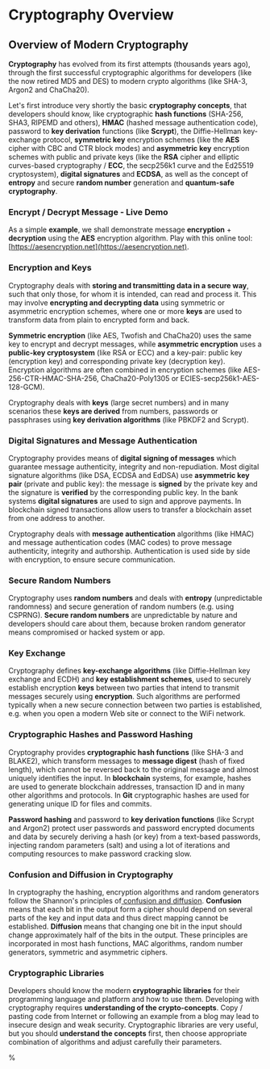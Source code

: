 # Cryptography Overview

## Overview of Modern Cryptography

**Cryptography** has evolved from its first attempts \(thousands years ago\), through the first successful cryptographic algorithms for developers \(like the now retired MD5 and DES\) to modern crypto algorithms \(like SHA-3, Argon2 and ChaCha20\).

Let's first introduce very shortly the basic **cryptography concepts**, that developers should know, like cryptographic **hash functions** \(SHA-256, SHA3, RIPEMD and others\), **HMAC** \(hashed message authentication code\), password to **key derivation** functions \(like **Scrypt**\), the Diffie-Hellman key-exchange protocol, **symmetric key** encryption schemes \(like the **AES** cipher with CBC and CTR block modes\) and **asymmetric key** encryption schemes with public and private keys \(like the **RSA** cipher and elliptic curves-based cryptography / **ECC**, the secp256k1 curve and the Ed25519 cryptosystem\), **digital signatures** and **ECDSA**, as well as the concept of **entropy** and secure **random number** generation and **quantum-safe cryptography**.

### Encrypt / Decrypt Message - Live Demo

As a simple **example**, we shall demonstrate message **encryption** + **decryption** using the **AES** encryption algorithm. Play with this online tool: [https://aesencryption.net](https://aesencryption.net).

### Encryption and Keys

Cryptography deals with **storing and transmitting data in a secure way**, such that only those, for whom it is intended, can read and process it. This may involve **encrypting and decrypting data** using symmetric or asymmetric encryption schemes, where one or more **keys** are used to transform data from plain to encrypted form and back.

**Symmetric encryption** \(like AES, Twofish and ChaCha20\) uses the same key to encrypt and decrypt messages, while **asymmetric encryption** uses a **public-key cryptosystem** \(like RSA or ECC\) and a key-pair: public key \(encryption key\) and corresponding private key \(decryption key\). Encryption algorithms are often combined in encryption schemes \(like AES-256-CTR-HMAC-SHA-256, ChaCha20-Poly1305 or ECIES-secp256k1-AES-128-GCM\).

Cryptography deals with **keys** \(large secret numbers\) and in many scenarios these **keys are derived** from numbers, passwords or passphrases using **key derivation algorithms** \(like PBKDF2 and Scrypt\).

### Digital Signatures and Message Authentication

Cryptography provides means of **digital signing of messages** which guarantee message authenticity, integrity and non-repudiation. Most digital signature algorithms \(like DSA, ECDSA and EdDSA\) use **asymmetric key pair** \(private and public key\): the message is **signed** by the private key and the signature is **verified** by the corresponding public key. In the bank systems **digital signatures** are used to sign and approve payments. In blockchain signed transactions allow users to transfer a blockchain asset from one address to another.

Cryptography deals with **message authentication** algorithms \(like HMAC\) and message authentication codes \(MAC codes\) to prove message authenticity, integrity and authorship. Authentication is used side by side with encryption, to ensure secure communication.

### Secure Random Numbers

Cryptography uses **random numbers** and deals with **entropy** \(unpredictable randomness\) and secure generation of random numbers \(e.g. using CSPRNG\). **Secure random numbers** are unpredictable by nature and developers should care about them, because broken random generator means compromised or hacked system or app.

### Key Exchange

Cryptography defines **key-exchange algorithms** \(like Diffie-Hellman key exchange and ECDH\) and **key establishment schemes**, used to securely establish encryption **keys** between two parties that intend to transmit messages securely using **encryption**. Such algorithms are performed typically when a new secure connection between two parties is established, e.g. when you open a modern Web site or connect to the WiFi network.

### Cryptographic Hashes and Password Hashing

Cryptography provides **cryptographic hash functions** \(like SHA-3 and BLAKE2\), which transform messages to **message digest** \(hash of fixed length\), which cannot be reversed back to the original message and almost uniquely identifies the input. In **blockchain** systems, for example, hashes are used to generate blockchain addresses, transaction ID and in many other algorithms and protocols. In **Git** cryptographic hashes are used for generating unique ID for files and commits.

**Password hashing** and password to **key derivation functions** \(like Scrypt and Argon2\) protect user passwords and password encrypted documents and data by securely deriving a hash \(or key\) from a text-based passwords, injecting random parameters \(salt\) and using a lot of iterations and computing resources to make password cracking slow.

### Confusion and Diffusion in Cryptography

In cryptography the hashing, encryption algorithms and random generators follow the Shannon's principles of[ confusion and diffusion](https://en.wikipedia.org/wiki/Confusion_and_diffusion). **Confusion** means that each bit in the output form a cipher should depend on several parts of the key and input data and thus direct mapping cannot be established. **Diffusion** means that changing one bit in the input should change approximately half of the bits in the output. These principles are incorporated in most hash functions, MAC algorithms, random number generators, symmetric and asymmetric ciphers.

### Cryptographic Libraries

Developers should know the modern **cryptographic libraries** for their programming language and platform and how to use them. Developing with cryptography requires **understanding of the crypto-concepts**. Copy / pasting code from Internet or following an example from a blog may lead to insecure design and weak security. Cryptographic libraries are very useful, but you should **understand the concepts** first, then choose appropriate combination of algorithms and adjust carefully their parameters.

%